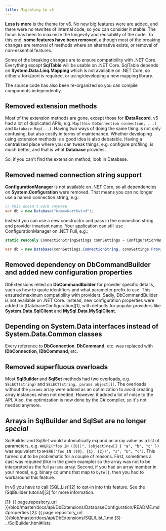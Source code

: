 ```yaml
---
title: Migrating to v6
---
```


**Less is more** is the theme for v6. No new big features were are added, and there were no rewrites of internal code, so you can consider it stable. The focus has been to maximize the longevity and reusability of the code. To this end, **some features have been removed**, although most of the breaking changes are removal of methods where an alternative exists, or removal of non-essential features.

Some of the breaking changes are to ensure compatibility with .NET Core. Everything except **SqlTable** will be usable on .NET Core. SqlTable depends on **System.Data.Linq.Mapping** which is not available on .NET Core, so either a fork/port is required, or using/developing a new mapping library.

The source code has also been re-organized so you can compile components independently.

Removed extension methods
-------------------------
Most of the extension methods are gone, except those for **IDataRecord**. v5 had a lot of duplicated APIs, e.g. `Map(this DbConnection connection, ...)` and `Database.Map(...)`. Having two ways of doing the same thing is not only confusing, but also costly in terms of maintenance. Whether developing using extension methods is a good idea is also debatable. Having a centralized place where you can tweak things, e.g. configure profiling, is much better, and that is what **Database** provides.

So, if you can't find the extension method, look in Database.

Removed named connection string support
---------------------------------------
**ConfigurationManager** is not available on .NET Core, so all dependencies on **System.Configuration** were removed. That means you can no longer use a named connection string, e.g.:

```csharp
// this doesn't work anymore
var db = new Database("name=Northwind");
```

Instead you can use a new constructor and pass in the connection string and provider invariant name. Your application can still use ConfigurationManager on .NET Full, e.g.:

```csharp
static readonly ConnectionStringSetings connSettings = ConfigurationManager.ConnectionStrings["Northwind"];

var db = new Database(connSettings.ConnectionString, connSettings.ProviderName);
```

Removed dependency on DbCommandBuilder and added new configuration properties
-----------------------------------------------------------------------------
DbExtensions relied on **DbCommandBuilder** for provider specific details, such as how to quote identifiers and what parameter prefix to use. This ensured maximum compatibility with providers. Sadly, DbCommandBuilder is not available on .NET Core. Instead, new configuration properties were added to [DatabaseConfiguration][1], with defaults for popular providers like **System.Data.SqlClient** and **MySql.Data.MySqlClient**.

Depending on System.Data interfaces instead of System.Data.Common classes
-------------------------------------------------------------------------
Every reference to **DbConnection**, **DbCommand**, etc. was replaced with **IDbConnection**, **IDbCommand**, etc.

Removed superfluous overloads
-----------------------------
Most **SqlBuilder** and **SqlSet** methods had two overloads, e.g. `SELECT(string)` and `SELECT(string, params object[])`. The overloads without the `params` array were added as an optimization to avoid creating array instances when not needed. However, it added a lot of noise to the API. Also, the optimization is now done by the C# compiler, so it's not needed anymore.

Arrays in SqlBuilder and SqlSet are no longer *special*
-------------------------------------------------------
SqlBuilder and SqlSet would automatically expand an array value as a list of parameters, e.g. `WHERE("foo IN ({0})", (object)new[] { "a", "b", "c" })` was equivalent to `WHERE("foo IN ({0}, {1}, {2})", "a", "b", "c")`. This turned out to be problematic for a couple of reasons. First, sometimes a cast was required (like in the given example) so the array was not to be interpreted as the full `params` array. Second, if you had an array member in your model, e.g. binary columns that map to `byte[]`, then you had to workaround this feature.

In v6 you have to call [SQL.List][2] to opt-in into this feature. See the [SqlBuilder tutorial][3] for more information.


[1]: {{ page.repository_url }}/blob/master/docs/api/DbExtensions/DatabaseConfiguration/README.md#properties
[2]: {{ page.repository_url }}/blob/master/docs/api/DbExtensions/SQL/List_1.md
[3]: ../SqlBuilder.html#lists
